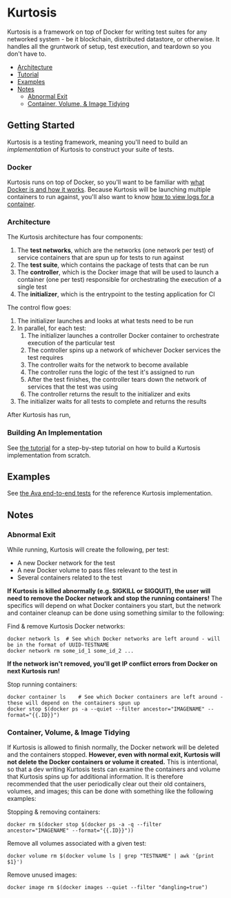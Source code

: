 Kurtosis
========
Kurtosis is a framework on top of Docker for writing test suites for any networked system - be it blockchain, distributed datastore, or otherwise. It handles all the gruntwork of setup, test execution, and teardown so you don't have to.

* [Architecture](#architecture)
* [Tutorial](#tutorial)
* [Examples](#examples)
* [Notes](#notes)
    * [Abnormal Exit](#abnormal-exit)
    * [Container, Volume, &amp; Image Tidying](#container-volume--image-tidying)

Getting Started
---------------
Kurtosis is a testing framework, meaning you'll need to build an _implementation_ of Kurtosis to construct your suite of tests.

### Docker
Kurtosis runs on top of Docker, so you'll want to be familiar with [what Docker is and how it works](https://docs.docker.com/get-started/overview/). Because Kurtosis will be launching multiple containers to run against, you'll also want to know [how to view logs for a container](https://docs.docker.com/config/containers/logging/).

### Architecture
The Kurtosis architecture has four components:

1. The **test networks**, which are the networks (one network per test) of service containers that are spun up for tests to run against
1. The **test suite**, which contains the package of tests that can be run
1. The **controller**, which is the Docker image that will be used to launch a container (one per test) responsible for orchestrating the execution of a single test
1. The **initializer**, which is the entrypoint to the testing application for CI

The control flow goes:

1. The initializer launches and looks at what tests need to be run
1. In parallel, for each test:
    1. The initializer launches a controller Docker container to orchestrate execution of the particular test
    1. The controller spins up a network of whichever Docker services the test requires
    1. The controller waits for the network to become available
    1. The controller runs the logic of the test it's assigned to run
    1. After the test finishes, the controller tears down the network of services that the test was using
    1. The controller returns the result to the initializer and exits
1. The initializer waits for all tests to complete and returns the results

After Kurtosis has run, 

### Building An Implementation
See [the tutorial](./docs/TUTORIAL.md) for a step-by-step tutorial on how to build a Kurtosis implementation from scratch.

Examples
--------
See [the Ava end-to-end tests](https://github.com/kurtosis-tech/ava-e2e-tests) for the reference Kurtosis implementation.

Notes
-----
### Abnormal Exit
While running, Kurtosis will create the following, per test:
* A new Docker network for the test
* A new Docker volume to pass files relevant to the test in
* Several containers related to the test

**If Kurtosis is killed abnormally (e.g. SIGKILL or SIGQUIT), the user will need to remove the Docker network and stop the running containers!** The specifics will depend on what Docker containers you start, but the network and container cleanup can be done using something similar to the following:

Find & remove Kurtosis Docker networks:
```
docker network ls  # See which Docker networks are left around - will be in the format of UUID-TESTNAME
docker network rm some_id_1 some_id_2 ...
```

**If the network isn't removed, you'll get IP conflict errors from Docker on next Kurtosis run!**

Stop running containers:
```
docker container ls    # See which Docker containers are left around - these will depend on the containers spun up
docker stop $(docker ps -a --quiet --filter ancestor="IMAGENAME" --format="{{.ID}}")
```

### Container, Volume, & Image Tidying
If Kurtosis is allowed to finish normally, the Docker network will be deleted and the containers stopped. **However, even with normal exit, Kurtosis will not delete the Docker containers or volume it created.** This is intentional, so that a dev writing Kurtosis tests can examine the containers and volume that Kurtosis spins up for additional information. It is therefore recommended that the user periodically clear out their old containers, volumes, and images; this can be done with something like the following examples:

Stopping & removing containers:
```
docker rm $(docker stop $(docker ps -a -q --filter ancestor="IMAGENAME" --format="{{.ID}}"))
```

Remove all volumes associated with a given test:
```
docker volume rm $(docker volume ls | grep "TESTNAME" | awk '{print $1}')
```

Remove unused images:
```
docker image rm $(docker images --quiet --filter "dangling=true")
```
